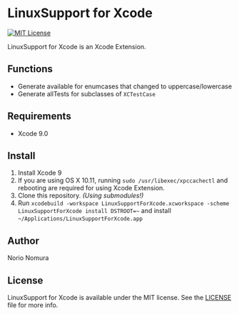 # LinuxSupport for Xcode
[![MIT License](http://img.shields.io/badge/license-MIT-blue.svg?style=flat)](LICENSE)

LinuxSupport for Xcode is an Xcode Extension.

## Functions
- Generate available for enumcases that changed to uppercase/lowercase
- Generate allTests for subclasses of `XCTestCase`

## Requirements
- Xcode 9.0

## Install

1. Install Xcode 9
2. If you are using OS X 10.11, running `sudo /usr/libexec/xpccachectl` and rebooting are required for using Xcode Extension.
3. Clone this repository. _(Using submodules!)_
4. Run `xcodebuild -workspace LinuxSupportForXcode.xcworkspace -scheme LinuxSupportForXcode install DSTROOT=~` and install `~/Applications/LinuxSupportForXcode.app`

## Author

Norio Nomura

## License

LinuxSupport for Xcode is available under the MIT license. See the [LICENSE](LICENSE) file for more info.
